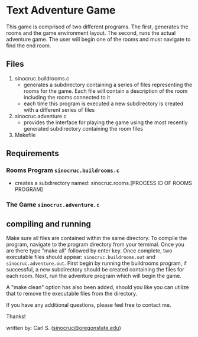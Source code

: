 # Text Adventure Game
This game is comprised of two different programs. The first, generates the rooms and the game environment layout. The second, runs the actual 
adventure game. The user will begin one of the rooms and must navigate to find the end room.  

## Files
1. sinocruc.buildrooms.c
   - generates a subdirectory containing a series of files representing the rooms for the game. Each file will contain a description of the 
     room including the rooms connected to it
   - each time this program is executed a new subdirectory is created with a different series of files
2. sinocruc.adventure.c
   - provides the interface for playing the game using the most recently generated subdirectory containing the room files
3. Makefile
   
## Requirements
### Rooms Program `sinocruc.buildrooms.c`
 - creates a subdirectory named: sinocruc.rooms.[PROCESS ID OF ROOMS PROGRAM]   
### The Game `sinocruc.adventure.c`

## compiling and running
Make sure all files are contained within the same directory. To compile the program, navigate to the program directory from your terminal.
Once you are there type "make all" followed by enter key. Once complete, two executable files should appear: `sinocruc.buildrooms.out` and 
`sinocruc.adventure.out`. First begin by running the buildrooms program, if successful, a new subdirectory should be created containing the 
files for each room. Next, run the adventure program which will begin the game.

A "make clean" option has also been added, should you like you can utilize that to remove the executable
files from the directory. 

If you have any additional questions, please feel free to contact me.

Thanks!

written by: Carl S. (sinocruc@oregonstate.edu)
